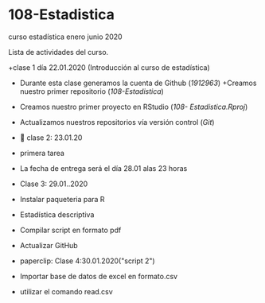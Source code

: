 # 108-Estadistica
curso estadística enero junio 2020

Lista de actividades del curso. 

+clase 1 día 22.01.2020 (Introducción al curso de estadística)
+ Durante esta clase generamos la cuenta de Github (*1912963*)
+Creamos nuestro primer repositorio (*108-Estadistica*)
+ Creamos nuestro primer proyecto en RStudio (*108- Estadistica.Rproj*)
+ Actualizamos nuestros repositorios vía versión control (*Git*)

+ :paperclip: clase 2: 23.01.20
+ primera tarea

+ La fecha de entrega será el día 28.01 alas 23 horas

+ Clase 3: 29.01..2020

+ Instalar paqueteria para R
+ Estadística descriptiva
+ Compilar script en formato pdf
+ Actualizar GitHub
 
 + paperclip: Clase 4:30.01.2020("script 2")
 
 + Importar base de datos de excel en formato.csv
 + utilizar el comando read.csv
 
 
 

